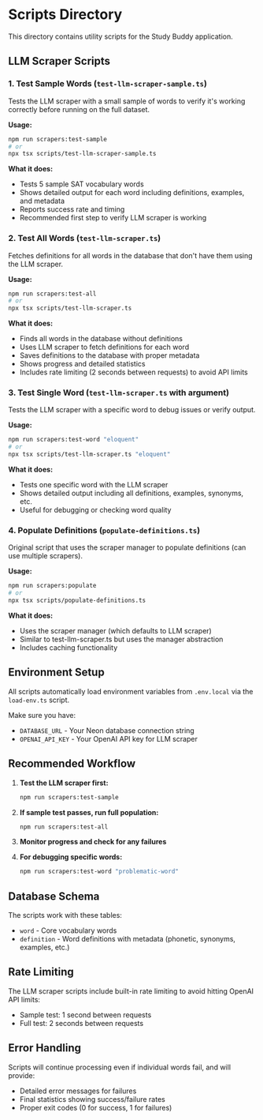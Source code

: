 # Scripts Directory

This directory contains utility scripts for the Study Buddy application.

## LLM Scraper Scripts

### 1. Test Sample Words (`test-llm-scraper-sample.ts`)
Tests the LLM scraper with a small sample of words to verify it's working correctly before running on the full dataset.

**Usage:**
```bash
npm run scrapers:test-sample
# or
npx tsx scripts/test-llm-scraper-sample.ts
```

**What it does:**
- Tests 5 sample SAT vocabulary words
- Shows detailed output for each word including definitions, examples, and metadata
- Reports success rate and timing
- Recommended first step to verify LLM scraper is working

### 2. Test All Words (`test-llm-scraper.ts`)
Fetches definitions for all words in the database that don't have them using the LLM scraper.

**Usage:**
```bash
npm run scrapers:test-all
# or
npx tsx scripts/test-llm-scraper.ts
```

**What it does:**
- Finds all words in the database without definitions
- Uses LLM scraper to fetch definitions for each word
- Saves definitions to the database with proper metadata
- Shows progress and detailed statistics
- Includes rate limiting (2 seconds between requests) to avoid API limits

### 3. Test Single Word (`test-llm-scraper.ts` with argument)
Tests the LLM scraper with a specific word to debug issues or verify output.

**Usage:**
```bash
npm run scrapers:test-word "eloquent"
# or
npx tsx scripts/test-llm-scraper.ts "eloquent"
```

**What it does:**
- Tests one specific word with the LLM scraper
- Shows detailed output including all definitions, examples, synonyms, etc.
- Useful for debugging or checking word quality

### 4. Populate Definitions (`populate-definitions.ts`)
Original script that uses the scraper manager to populate definitions (can use multiple scrapers).

**Usage:**
```bash
npm run scrapers:populate
# or
npx tsx scripts/populate-definitions.ts
```

**What it does:**
- Uses the scraper manager (which defaults to LLM scraper)
- Similar to test-llm-scraper.ts but uses the manager abstraction
- Includes caching functionality

## Environment Setup

All scripts automatically load environment variables from `.env.local` via the `load-env.ts` script.

Make sure you have:
- `DATABASE_URL` - Your Neon database connection string
- `OPENAI_API_KEY` - Your OpenAI API key for LLM scraper

## Recommended Workflow

1. **Test the LLM scraper first:**
   ```bash
   npm run scrapers:test-sample
   ```

2. **If sample test passes, run full population:**
   ```bash
   npm run scrapers:test-all
   ```

3. **Monitor progress and check for any failures**

4. **For debugging specific words:**
   ```bash
   npm run scrapers:test-word "problematic-word"
   ```

## Database Schema

The scripts work with these tables:
- `word` - Core vocabulary words
- `definition` - Word definitions with metadata (phonetic, synonyms, examples, etc.)

## Rate Limiting

The LLM scraper scripts include built-in rate limiting to avoid hitting OpenAI API limits:
- Sample test: 1 second between requests
- Full test: 2 seconds between requests

## Error Handling

Scripts will continue processing even if individual words fail, and will provide:
- Detailed error messages for failures
- Final statistics showing success/failure rates
- Proper exit codes (0 for success, 1 for failures)
